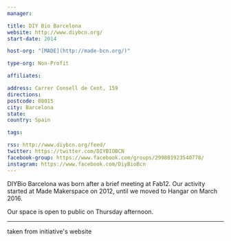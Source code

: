 ```yaml
---
manager:

title: DIY Bio Barcelona
website: http://www.diybcn.org/
start-date: 2014

host-org: "[MADE](http://made-bcn.org/)"

type-org: Non-Profit

affiliates:

address: Carrer Consell de Cent, 159
directions:
postcode: 08015
city: Barcelona
state:
country: Spain

tags:

rss: http://www.diybcn.org/feed/
twitter: https://twitter.com/DIYBIOBCN
facebook-group: https://www.facebook.com/groups/299801923540778/
instagram: https://www.facebook.com/DiyBioBcn
---
```


DIYBio Barcelona was born after a brief meeting at Fab12. Our activity started at Made Makerspace on 2012, until we moved to Hangar on March 2016.

Our space is open to public on Thursday afternoon.

---
taken from initiative's website
